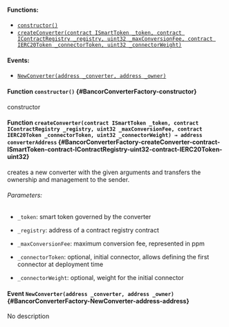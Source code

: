 

#### Functions:
- [`constructor()`](#BancorConverterFactory-constructor)
- [`createConverter(contract ISmartToken _token, contract IContractRegistry _registry, uint32 _maxConversionFee, contract IERC20Token _connectorToken, uint32 _connectorWeight)`](#BancorConverterFactory-createConverter-contract-ISmartToken-contract-IContractRegistry-uint32-contract-IERC20Token-uint32)

#### Events:
- [`NewConverter(address _converter, address _owner)`](#BancorConverterFactory-NewConverter-address-address)

#### Function `constructor()` {#BancorConverterFactory-constructor}
constructor
#### Function `createConverter(contract ISmartToken _token, contract IContractRegistry _registry, uint32 _maxConversionFee, contract IERC20Token _connectorToken, uint32 _connectorWeight) → address converterAddress` {#BancorConverterFactory-createConverter-contract-ISmartToken-contract-IContractRegistry-uint32-contract-IERC20Token-uint32}
creates a new converter with the given arguments and transfers
the ownership and management to the sender.

###### Parameters:
- `_token`:              smart token governed by the converter

- `_registry`:           address of a contract registry contract

- `_maxConversionFee`:   maximum conversion fee, represented in ppm

- `_connectorToken`:     optional, initial connector, allows defining the first connector at deployment time

- `_connectorWeight`:    optional, weight for the initial connector


#### Event `NewConverter(address _converter, address _owner)` {#BancorConverterFactory-NewConverter-address-address}
No description
